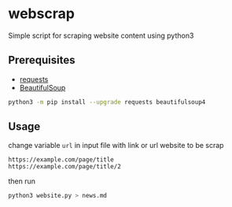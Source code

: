 # webscrap

Simple script for scraping website content using python3

## Prerequisites

* [requests](https://github.com/psf/requests)
* [BeautifulSoup](https://www.crummy.com/software/BeautifulSoup)

```bash
python3 -m pip install --upgrade requests beautifulsoup4
```

## Usage

change variable `url` in input file with link or url website to be scrap

```text
https://example.com/page/title
https://example.com/page/title/2
```

then run 

```bash
python3 website.py > news.md
```

